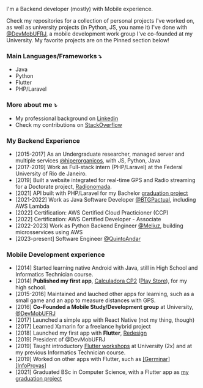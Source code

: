 I'm a Backend developer (mostly) with Mobile experience.

Check my repositories for a collection of personal projects I've worked on, as well as university projects (in Python, JS, you name it) I've done with [@DevMobUFRJ](https://github.com/devmobufrj), a mobile development work group I've co-founded at my University. My favorite projects are on the Pinned section below! 

### Main Languages/Frameworks ⤵️
- Java
- Python
- Flutter
- PHP/Laravel

### More about me ⤵️

- My professional background on [Linkedin](https://www.linkedin.com/in/georgerappel/)
- Check my contributions on [StackOverflow](https://stackoverflow.com/users/3758439/george)

### My Backend Experience
- [2015-2017] As an Undergraduate researcher, managed server and multiple services [@hiperorganicos](https://github.com/hiperorganicos), with JS, Python, Java
- [2017-2019] Work as Full-stack intern (PHP/Laravel) at the Federal University of Rio de Janeiro.
- [2019] Built a website integrated for real-time GPS and Radio streaming for a Doctorate project, [Radionomada](http://rodrigopaglieri.art/radionomada.html). 
- [2021] API built with PHP/Laravel for my Bachelor [graduation project](https://github.com/naojogafora/api)
- [2021-2022] Work as Java Software Developer [@BTGPactual](https://github.com/btgpactual), including AWS Lambda 
- [2022] Certification: AWS Certified Cloud Practicioner (CCP)
- [2022] Certification: AWS Certified Developer - Associate
- [2022-2023] Work as Python Backend Engineer [@Meliuz](https://github.com/meliuz), building microsservices using AWS
- [2023-present] Software Engineer [@QuintoAndar](https://github.com/quintoandar)

### Mobile Development experience
- [2014] Started learning native Android with Java, still in High School and Informatics Technician course.
- [2014] **Published my first app**, [Calculadora CP2](https://github.com/georgerappel/calculadoracp2) ([Play Store](https://play.google.com/store/apps/details?id=com.testemedia.mediacp2&hl=en&gl=US)), for my high school.
- [2015-2016] Maintained and lauched other apps for learning, such as a small game and an app to measure distances with GPS.
- [2016] **Co-Founded a Mobile Study/Development group** at University, [@DevMobUFRJ](https://github.com/orgs/DevMobUFRJ/teams)
- [2017] Launched a simple app with React Native (not my thing, though)
- [2017] Learned Xamarin for a freelance hybrid project
- [2018] Launched my first app with **Flutter**, [Redesign](https://github.com/DevMobUFRJ/redesign)
- [2019] President of @DevMobUFRJ
- [2019] Taught introductory [Flutter workshops](https://github.com/georgerappel/workshop-flutter) at University (2x) and at my previous Informatics Technician course.
- [2019] Worked on other apps with Flutter, such as [[Germinar]](https://github.com/DevMobUFRJ/Germinar) [[InfoProvas]](https://github.com/DevMobUFRJ/infoprovas)
- [2021] Graduated BSc in Computer Science, with a Flutter app as [my graduation project](https://github.com/naojogafora/app-flutter)

